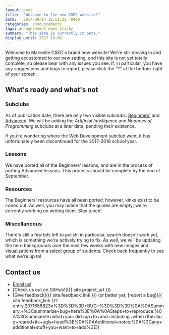 ```yaml
---
layout: post
title:  "Welcome to the new CSEC website!"
date:   2017-09-14 18:51:25 -0400
categories: announcements
tags: announcement news sticky
summary: "This site is currently in beta."
display_until: 2017-10-06
---
```


Welcome to Markville CSEC's brand new website!
We're still moving in and getting accustomed to our new setting, and this site is not yet totally complete, so please bear with any issues you see.
If, in particular, you have any suggestions and bugs to report, please click the "?" at the bottom-right of your screen.

## What's ready and what's not

### Subclubs

As of publication date, there are only two visible subclubs: [Beginners'](/subclubs/beginners) and [Advanced](/subclubs/advanced).
We will be adding the *Artificial Intelligence* and *Nuances of Programming* subclubs at a later date, pending their existence.

If you're wondering where the Web Development subclub went, it has unfortunately been discontinued for the 2017-2018 school year.

### Lessons

We have ported all of the Beginners' lessons, and are in the process of porting Advanced lessons.
This process should be complete by the end of September.

### Resources

The Beginners' resources have all been ported; however, kinks exist to be ironed out.
As well, you may notice that the guides are empty; we're currently working on writing them. Stay tuned!

### Miscellaneous

There's still a few bits left to polish; in particular, search doesn't work yet, which is something we're actively trying to fix.
As well, we will be updating the hero backgrounds over the next few weeks with new images and visualizations from a select group of students.
Check back frequently to see what we're up to!

## Contact us

- <a href="#" title="Our email" onclick="event.preventDefault();APP.revealEmail()">Email us!</a>
- [Check us out on GitHub!]({{ site.project_url }})
- [Give feedback]({{ site.feedback_link }}) (or better yet, [report a bug]({{ site.feedback_link }}?entry.2071656823=%3D%3D%3D+BUG+%3D%3D%3D%0A%0ASummary:+%3Csummarize+bug+here%3E%0A%0ASteps+to+reproduce:%0A%3Csummarize+what+you+did+up+to+and+including+when+the+bug+reared+its+ugly+head%3E%0A%0AAdditional+notes:%0A%3Cany+additional+stuff+you+want+to+add%3E))
